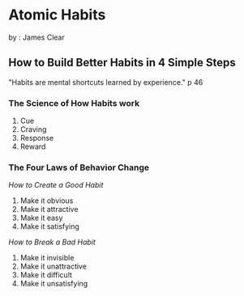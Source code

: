 # Atomic Habits 

by : James Clear

## How to Build Better Habits in 4 Simple Steps

"Habits are mental shortcuts learned by experience." p 46

### The Science of How Habits work

 1. Cue
 2. Craving
 3. Response
 4. Reward

### The Four Laws of Behavior Change

*How to Create a Good Habit*
 1. Make it obvious
 2. Make it attractive
 3. Make it easy
 4. Make it satisfying

*How to Break a Bad Habit*
 1. Make it invisible
 2. Make it unattractive
 3. Make it difficult
 4. Make it unsatisfying
